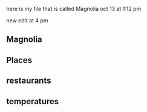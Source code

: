 here is my file
that is called
Magnolia
oct 13
at 1:12 pm

new edit at 4 pm

## Magnolia
## Places
## restaurants
## temperatures
